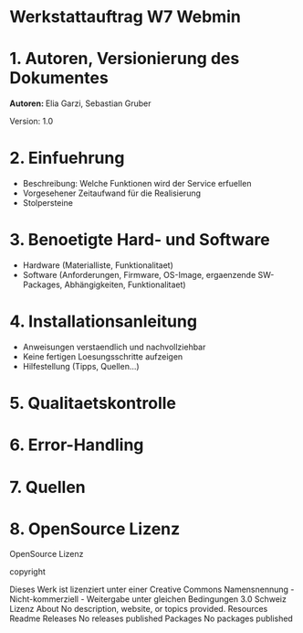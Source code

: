 # Werkstattauftrag W7 Webmin



# 1. Autoren, Versionierung des Dokumentes

<strong> Autoren: </strong>
Elia Garzi, 
Sebastian Gruber

Version: 1.0

# 2. Einfuehrung 
   - Beschreibung: Welche Funktionen wird der Service erfuellen
   - Vorgesehener Zeitaufwand für die Realisierung
   - Stolpersteine

# 3. Benoetigte Hard- und Software
   - Hardware (Materialliste, Funktionalitaet)
   - Software (Anforderungen, Firmware, OS-Image, ergaenzende SW-Packages, Abhängigkeiten, Funktionalitaet)

# 4. Installationsanleitung 
   - Anweisungen verstaendlich und nachvollziehbar
   - Keine fertigen Loesungsschritte aufzeigen
   - Hilfestellung (Tipps, Quellen...)

# 5. Qualitaetskontrolle 

# 6. Error-Handling 

# 7. Quellen

# 8. OpenSource Lizenz
OpenSource Lizenz

copyright

Dieses Werk ist lizenziert unter einer Creative Commons Namensnennung - Nicht-kommerziell - Weitergabe unter gleichen Bedingungen 3.0 Schweiz Lizenz
About
No description, website, or topics provided.
Resources
Readme
Releases
No releases published
Packages
No packages published 
